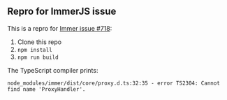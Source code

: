 ## Repro for ImmerJS issue

This is a repro for [Immer issue #<!-- -->718](https://github.com/immerjs/immer/issues/718):

1. Clone this repo
2. `npm install`
3. `npm run build`

The TypeScript compiler prints:

```
node_modules/immer/dist/core/proxy.d.ts:32:35 - error TS2304: Cannot find name 'ProxyHandler'.
```
